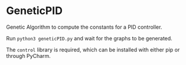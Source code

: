# GeneticPID
Genetic Algorithm to compute the constants for a PID controller.

Run `python3 geneticPID.py` and wait for the graphs to be generated.

The `control` library is required, which can be installed with either pip or through PyCharm.
